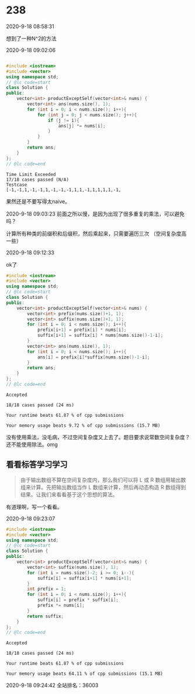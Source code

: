 # 238

2020-9-18 08:58:31

想到了一种N^2的方法

2020-9-18 09:02:06

```cpp

#include <iostream>
#include <vector>
using namespace std;
// @lc code=start
class Solution {
public:
    vector<int> productExceptSelf(vector<int>& nums) {
        vector<int> ans(nums.size(), 1);
        for (int i = 0; i < nums.size(); i++){
            for (int j = 0; j < nums.size(); j++){
                if (j != i){
                    ans[j] *= nums[i];
                }
            }
        }
        return ans;
    }
};
// @lc code=end

```

```
Time Limit Exceeded
17/18 cases passed (N/A)
Testcase
[-1,-1,1,-1,-1,1,-1,-1,-1,1,1,-1,1,1,1,1,-1,
```

果然还是不要写得太naive。

2020-9-18 09:03:23
前面之所以慢，是因为出现了很多重复的乘法，可以避免吗？

计算所有种类的前缀积和后缀积，然后乘起来，只需要遍历三次
（空间复杂度高一些）

2020-9-18 09:12:33

ok了

```cpp
#include <iostream>
#include <vector>
using namespace std;
// @lc code=start
class Solution {
public:
    vector<int> productExceptSelf(vector<int>& nums) {
        vector<int> prefix(nums.size()+1, 1);
        vector<int> suffix(nums.size()+1, 1);
        for (int i = 0; i < nums.size(); i++){
            prefix[i+1] = prefix[i] * nums[i];
            suffix[i+1] = suffix[i] * nums[nums.size()-1-i];
        }
        vector<int> ans(nums.size(), 1);
        for (int i = 0; i < nums.size(); i++){
            ans[i] = prefix[i]*suffix[nums.size()-1-i];
        }
        return ans;
    }
};
// @lc code=end

```

```
Accepted

18/18 cases passed (24 ms)

Your runtime beats 61.87 % of cpp submissions

Your memory usage beats 9.72 % of cpp submissions (15.7 MB)
```

没有使用乘法，没毛病，不过空间复杂度又上去了。题目要求说常数空间复杂度？还不能使用除法。omg

## 看看标答学习学习

> 由于输出数组不算在空间复杂度内，那么我们可以将 L 或 R 数组用输出数组来计算。先把输出数组当作 L 数组来计算，然后再动态构造 R 数组得到结果。让我们来看看基于这个思想的算法。

有道理啊，写一个看看。

2020-9-18 09:23:07

```cpp
#include <iostream>
#include <vector>
using namespace std;
// @lc code=start
class Solution {
public:
    vector<int> productExceptSelf(vector<int>& nums) {
        vector<int> suffix(nums.size(), 1);
        for (int i = nums.size()-2; i >= 0; i--){
            suffix[i] = suffix[i+1] * nums[i+1];
        }
        int prefix = 1;
        for (int i = 0; i < nums.size(); i++){
            suffix[i] = prefix * suffix[i];
            prefix *= nums[i];
        }
        return suffix;
    }
};
// @lc code=end


```

```
Accepted

18/18 cases passed (24 ms)

Your runtime beats 61.87 % of cpp submissions

Your memory usage beats 64.11 % of cpp submissions (15.1 MB)
```


2020-9-18 09:24:42 全站排名：36003
